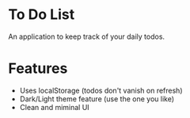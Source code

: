 # To Do List
An application to keep track of your daily todos. 

# Features
* Uses localStorage (todos don't vanish on refresh)
* Dark/Light theme feature (use the one you like)
* Clean and miminal UI 
